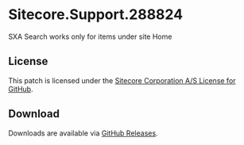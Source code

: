 # Sitecore.Support.288824
SXA Search works only for items under site Home

## License  
This patch is licensed under the [Sitecore Corporation A/S License for GitHub](https://github.com/sitecoresupport/Sitecore.Support.288824/blob/master/LICENSE).  

## Download  
Downloads are available via [GitHub Releases](https://github.com/sitecoresupport/Sitecore.Support.288824/releases).  
